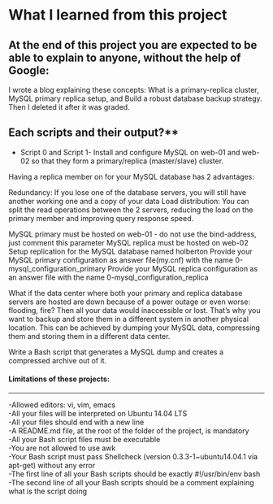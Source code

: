 # What I learned from this project  
At the end of this project you are expected to be able to explain to anyone, without the help of Google:  
---  

I wrote a blog explaining these concepts: What is a primary-replica cluster, MySQL primary replica setup, and Build a robust database backup strategy.  
Then I deleted it after it was graded.


## Each scripts and their output?**  
* Script 0 and Script 1- Install and configure MySQL on web-01 and web-02 so that they form a primary/replica (master/slave) cluster.

Having a replica member on for your MySQL database has 2 advantages:

Redundancy: If you lose one of the database servers, you will still have another working one and a copy of your data
Load distribution: You can split the read operations between the 2 servers, reducing the load on the primary member and improving query response speed.  

MySQL primary must be hosted on web-01 - do not use the bind-address, just comment this parameter
MySQL replica must be hosted on web-02
Setup replication for the MySQL database named holberton
Provide your MySQL primary configuration as answer file(my.cnf) with the name 0-mysql_configuration_primary
Provide your MySQL replica configuration as an answer file with the name 0-mysql_configuration_replica  

What if the data center where both your primary and replica database servers are hosted are down because of a power outage or even worse: flooding, fire? Then all your data would inaccessible or lost. That’s why you want to backup and store them in a different system in another physical location. This can be achieved by dumping your MySQL data, compressing them and storing them in a different data center.  

Write a Bash script that generates a MySQL dump and creates a compressed archive out of it.  



#### Limitations of these projects:  
___

-Allowed editors: vi, vim, emacs  
-All your files will be interpreted on Ubuntu 14.04 LTS  
-All your files should end with a new line  
-A README.md file, at the root of the folder of the project, is mandatory  
-All your Bash script files must be executable  
-You are not allowed to use awk  
-Your Bash script must pass Shellcheck (version 0.3.3-1~ubuntu14.04.1 via apt-get) without any error  
-The first line of all your Bash scripts should be exactly #!/usr/bin/env bash  
-The second line of all your Bash scripts should be a comment explaining what is the script doing  

